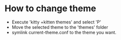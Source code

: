 # How to change theme ###

* Execute 'kitty +kitten themes' and select 'P'
* Move the selected theme to the 'themes' folder
* symlink current-theme.conf to the theme you want.
